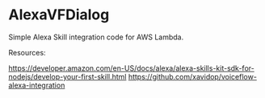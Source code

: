 # AlexaVFDialog
Simple Alexa Skill integration code for AWS Lambda. 

Resources: 

https://developer.amazon.com/en-US/docs/alexa/alexa-skills-kit-sdk-for-nodejs/develop-your-first-skill.html
https://github.com/xavidop/voiceflow-alexa-integration

